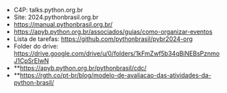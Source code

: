 - C4P: talks.python.org.br
- Site: 2024.pythonbrasil.org.br
- https://manual.pythonbrasil.org.br/
- https://apyb.python.org.br/associados/guias/como-organizar-eventos
- Lista de tarefas: https://github.com/pythonbrasil/pybr2024-org
- Folder do drive: https://drive.google.com/drive/u/0/folders/1kFmZwf5b34qBiNEBsPznmoJ1CpSrEIwN
- **https://apyb.python.org.br/pythonbrasil/cdc/
- **https://rgth.co/pt-br/blog/modelo-de-avaliacao-das-atividades-da-python-brasil/